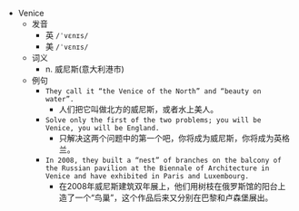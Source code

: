 - Venice
  - 发音
    - 英 `/ˈvɛnɪs/`
    - 美 `/ˈvɛnɪs/`
  - 词义
    - n. 威尼斯(意大利港市)
  - 例句
    - `They call it “the Venice of the North” and “beauty on water”.`
      - 人们把它叫做北方的威尼斯，或者水上美人。
    - `Solve only the first of the two problems; you will be Venice, you will be England.`
      - 只解决这两个问题中的第一个吧，你将成为威尼斯，你将成为英格兰。
    - `In 2008, they built a “nest” of branches on the balcony of the Russian pavilion at the Biennale of Architecture in Venice and have exhibited in Paris and Luxembourg.`
      - 在2008年威尼斯建筑双年展上，他们用树枝在俄罗斯馆的阳台上造了一个“鸟巢”，这个作品后来又分别在巴黎和卢森堡展出。


